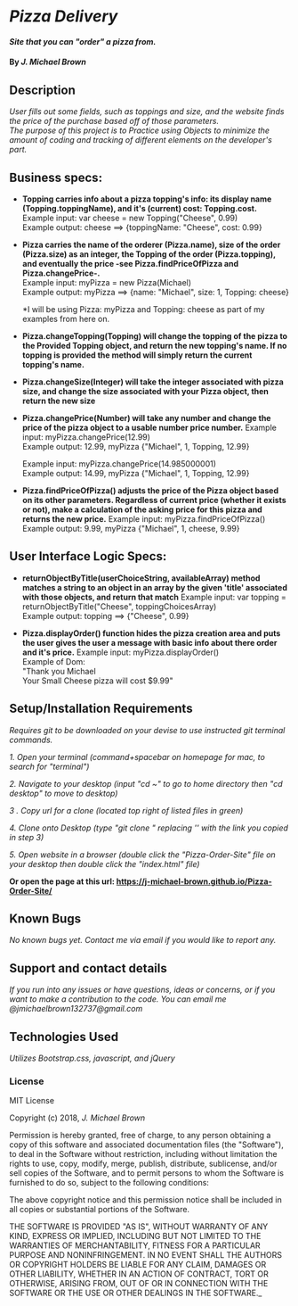 
# _Pizza Delivery_

#### _Site that you can "order" a pizza from._

#### By _**J. Michael Brown**_

## Description

_User fills out some fields, such as toppings and size, and the website finds the price of the purchase based off of those parameters._  
_The purpose of this project is to Practice using Objects to minimize the amount of coding and tracking of different elements on the developer's part._

## Business specs:

* **Topping carries info about a pizza topping's info: its display name (Topping.toppingName), and it's (current) cost: Topping.cost.**   
  Example input: var cheese = new Topping("Cheese", 0.99)   
  Example output: cheese ==> {toppingName: "Cheese", cost: 0.99}

* **Pizza carries the name of the orderer (Pizza.name), size of the order (Pizza.size) as an integer, the Topping of the order (Pizza.topping), and eventually the price -see Pizza.findPriceOfPizza and Pizza.changePrice-.**   
  Example input: myPizza = new Pizza(Michael)   
  Example output: myPizza ==> {name: "Michael", size: 1, Topping: cheese}   

  \*I will be using Pizza: myPizza and Topping: cheese as part of my examples from here on.

* **Pizza.changeTopping(Topping) will change the topping of the pizza to the Provided Topping object, and return the new topping's name. If no topping is provided the method will simply return the current topping's name.**

* **Pizza.changeSize(Integer) will take the integer associated with pizza size, and change the size associated with your Pizza object, then return the new size**

* **Pizza.changePrice(Number) will take any number and change the price of the pizza object to a usable number price number.**
  Example input: myPizza.changePrice(12.99)   
  Example output: 12.99, myPizza {"Michael", 1, Topping, 12.99}

  Example input: myPizza.changePrice(14.985000001)    
  Example output: 14.99, myPizza {"Michael", 1, Topping, 12.99}

* **Pizza.findPriceOfPizza() adjusts the price of the Pizza object based on its other parameters. Regardless of current price (whether it exists or not), make a calculation of the asking price for this pizza and returns the new price.**
Example input: myPizza.findPriceOfPizza()   
Example output: 9.99, myPizza {"Michael", 1, cheese, 9.99}

## User Interface Logic Specs:

* **returnObjectByTitle(userChoiceString, availableArray) method matches a string to an object in an array by the given 'title' associated with those objects, and return that match**
Example input: var topping = returnObjectByTitle("Cheese", toppingChoicesArray)   
Example output: topping ==> {"Cheese", 0.99}

* **Pizza.displayOrder() function hides the pizza creation area and puts the user gives the user a message with basic info about there order and it's price.**
Example input: myPizza.displayOrder()   
Example of Dom:   
  "Thank you Michael  
  Your Small Cheese pizza will cost $9.99"



## Setup/Installation Requirements

  _Requires git to be downloaded on your devise to use instructed git terminal commands._

  _1. Open your terminal (command+spacebar on homepage for mac, to search for "terminal")_

  _2. Navigate to your desktop (input "cd ~" to go to home directory then "cd desktop" to move to desktop)_

  _3 . Copy url for a clone (located top right of listed files in green)_

  _4. Clone onto Desktop (type "git clone <url link>" replacing '<url link>' with the link you copied in step 3)_

  _5. Open website in a browser (double click the "Pizza-Order-Site" file on your desktop then double click the "index.html" file)_

**Or open the page at this url: https://j-michael-brown.github.io/Pizza-Order-Site/**

## Known Bugs

_No known bugs yet. Contact me via email if you would like to report any._

## Support and contact details

_If you run into any issues or have questions, ideas or concerns, or if you want to make a contribution to the code. You can email me @jmichaelbrown132737@gmail.com_

## Technologies Used

_Utilizes Bootstrap.css, javascript, and jQuery_

### License

MIT License

Copyright (c) 2018, _J. Michael Brown_  

Permission is hereby granted, free of charge, to any person obtaining a copy
of this software and associated documentation files (the "Software"), to deal
in the Software without restriction, including without limitation the rights
to use, copy, modify, merge, publish, distribute, sublicense, and/or sell
copies of the Software, and to permit persons to whom the Software is
furnished to do so, subject to the following conditions:  

The above copyright notice and this permission notice shall be included in all
copies or substantial portions of the Software.

THE SOFTWARE IS PROVIDED "AS IS", WITHOUT WARRANTY OF ANY KIND, EXPRESS OR
IMPLIED, INCLUDING BUT NOT LIMITED TO THE WARRANTIES OF MERCHANTABILITY,
FITNESS FOR A PARTICULAR PURPOSE AND NONINFRINGEMENT. IN NO EVENT SHALL THE
AUTHORS OR COPYRIGHT HOLDERS BE LIABLE FOR ANY CLAIM, DAMAGES OR OTHER
LIABILITY, WHETHER IN AN ACTION OF CONTRACT, TORT OR OTHERWISE, ARISING FROM,
OUT OF OR IN CONNECTION WITH THE SOFTWARE OR THE USE OR OTHER DEALINGS IN THE
SOFTWARE._
